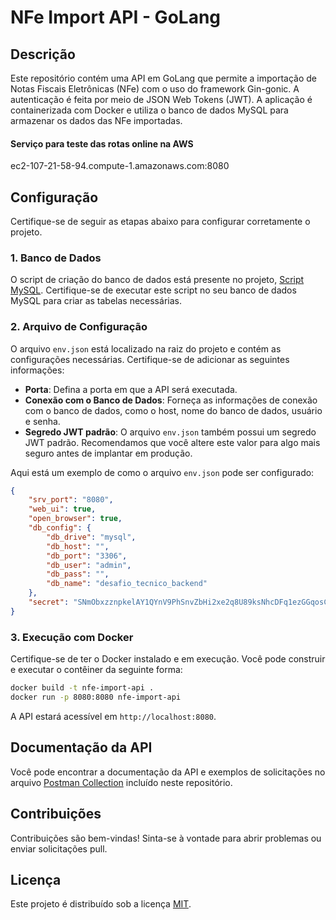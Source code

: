 # NFe Import API - GoLang

## Descrição
Este repositório contém uma API em GoLang que permite a importação de Notas Fiscais Eletrônicas (NFe) com o uso do framework Gin-gonic. A autenticação é feita por meio de JSON Web Tokens (JWT). A aplicação é containerizada com Docker e utiliza o banco de dados MySQL para armazenar os dados das NFe importadas.

#### Serviço para teste das rotas online na AWS
ec2-107-21-58-94.compute-1.amazonaws.com:8080

## Configuração
Certifique-se de seguir as etapas abaixo para configurar corretamente o projeto.

### 1. Banco de Dados
O script de criação do banco de dados está presente no projeto, [Script MySQL](script_my.sql). Certifique-se de executar este script no seu banco de dados MySQL para criar as tabelas necessárias.

### 2. Arquivo de Configuração
O arquivo `env.json` está localizado na raiz do projeto e contém as configurações necessárias. Certifique-se de adicionar as seguintes informações:

- **Porta**: Defina a porta em que a API será executada.
- **Conexão com o Banco de Dados**: Forneça as informações de conexão com o banco de dados, como o host, nome do banco de dados, usuário e senha.
- **Segredo JWT padrão**: O arquivo `env.json` também possui um segredo JWT padrão. Recomendamos que você altere este valor para algo mais seguro antes de implantar em produção.

Aqui está um exemplo de como o arquivo `env.json` pode ser configurado:

```json
{
    "srv_port": "8080",
    "web_ui": true,
    "open_browser": true,
    "db_config": {
        "db_drive": "mysql",
        "db_host": "",
        "db_port": "3306",
        "db_user": "admin",
        "db_pass": "",
        "db_name": "desafio_tecnico_backend"
    },
    "secret": "SNmObxzznpkelAY1QYnV9PhSnvZbHi2xe2q8U89ksNhcDFq1ezGGqosC4ypFaNjSLOeTYFHWkb8JlyA2hglf2j8N"
}

```

### 3. Execução com Docker
Certifique-se de ter o Docker instalado e em execução. Você pode construir e executar o contêiner da seguinte forma:

```bash
docker build -t nfe-import-api .
docker run -p 8080:8080 nfe-import-api
```

A API estará acessível em `http://localhost:8080`.

## Documentação da API
Você pode encontrar a documentação da API e exemplos de solicitações no arquivo [Postman Collection](postman-collection.json) incluído neste repositório.

## Contribuições
Contribuições são bem-vindas! Sinta-se à vontade para abrir problemas ou enviar solicitações pull.

## Licença
Este projeto é distribuído sob a licença [MIT](LICENSE).
